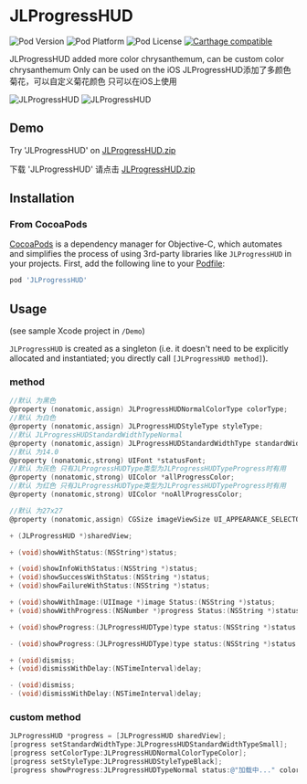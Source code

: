 # JLProgressHUD

![Pod Version](https://img.shields.io/cocoapods/v/JLProgressHUD.svg?style=flat)
![Pod Platform](https://img.shields.io/cocoapods/p/JLProgressHUD.svg?style=flat)
![Pod License](https://img.shields.io/cocoapods/l/JLProgressHUD.svg?style=flat)
[![Carthage compatible](https://img.shields.io/badge/Carthage-compatible-4BC51D.svg?style=flat)](https://github.com/Carthage/Carthage)


JLProgressHUD added more color chrysanthemum, can be custom color chrysanthemum Only can be used on the iOS
JLProgressHUD添加了多颜色菊花，可以自定义菊花颜色 只可以在iOS上使用

![JLProgressHUD](http://i1.bvimg.com/626523/581ebf686ed9cccc.gif)
![JLProgressHUD](http://i1.bvimg.com/626523/c6cedd4ae290c2f5.gif)


## Demo		

Try  'JLProgressHUD' on [JLProgressHUD.zip](https://github.com/smalltsky/JLProgressHUD/archive/master.zip)

下载 'JLProgressHUD' 请点击 [JLProgressHUD.zip](https://github.com/smalltsky/JLProgressHUD/archive/master.zip)

## Installation 

### From CocoaPods 

[CocoaPods](http://cocoapods.org) is a dependency manager for Objective-C, which automates and simplifies the process of using 3rd-party libraries like `JLProgressHUD` in your projects. First, add the following line to your [Podfile](http://guides.cocoapods.org/using/using-cocoapods.html):

```ruby
pod 'JLProgressHUD'
```

## Usage

(see sample Xcode project in `/Demo`)

`JLProgressHUD` is created as a singleton (i.e. it doesn't need to be explicitly allocated and instantiated; you directly call `[JLProgressHUD method]`).

### method

```objective-c
//默认 为黑色
@property (nonatomic,assign) JLProgressHUDNormalColorType colorType;
//默认 为白色
@property (nonatomic,assign) JLProgressHUDStyleType styleType;
//默认 JLProgressHUDStandardWidthTypeNormal
@property (nonatomic,assign) JLProgressHUDStandardWidthType standardWidthType;
//默认 为14.0
@property (nonatomic,strong) UIFont *statusFont;
//默认 为灰色 只有JLProgressHUDType类型为JLProgressHUDTypeProgress时有用
@property (nonatomic,strong) UIColor *allProgressColor;
//默认 为红色 只有JLProgressHUDType类型为JLProgressHUDTypeProgress时有用
@property (nonatomic,strong) UIColor *noAllProgressColor;

//默认 为27x27
@property (nonatomic,assign) CGSize imageViewSize UI_APPEARANCE_SELECTOR;

+ (JLProgressHUD *)sharedView;

+ (void)showWithStatus:(NSString*)status;

+ (void)showInfoWithStatus:(NSString *)status;
+ (void)showSuccessWithStatus:(NSString *)status;
+ (void)showFailureWithStatus:(NSString *)status;

+ (void)showWithImage:(UIImage *)image Status:(NSString *)status;
+ (void)showWithProgress:(NSNumber *)progress Status:(NSString *)status;

+ (void)showProgress:(JLProgressHUDType)type status:(NSString *)status colors:(NSArray *)colors Progress:(NSNumber *)progress image:(UIImage *)image;

- (void)showProgress:(JLProgressHUDType)type status:(NSString *)status colors:(NSArray *)colors Progress:(NSNumber *)progress image:(UIImage *)image;

+ (void)dismiss;
+ (void)dismissWithDelay:(NSTimeInterval)delay;

- (void)dismiss;
- (void)dismissWithDelay:(NSTimeInterval)delay;
```

### custom method

```objective-c
JLProgressHUD *progress = [JLProgressHUD sharedView];
[progress setStandardWidthType:JLProgressHUDStandardWidthTypeSmall];
[progress setColorType:JLProgressHUDNormalColorTypeColor];
[progress setStyleType:JLProgressHUDStyleTypeBlack];
[progress showProgress:JLProgressHUDTypeNormal status:@"加载中..." colors:nil Progress:nil image:nil];
```

